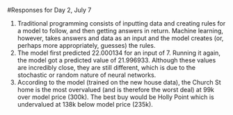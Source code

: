 #Responses for Day 2, July 7

1. Traditional programming consists of inputting data and creating rules for a model to follow, and then getting answers in return. Machine learning, however, takes answers and data as an input and the model creates (or, perhaps more appropriately, guesses) the rules.
2. The model first predicted 22.000134 for an input of 7. Running it again, the model got a predicted value of 21.996933. Although these values are incredibly close, they are still different, which is due to the stochastic or random nature of neural networks.
3. According to the model (trained on the new house data), the Church St home is the most overvalued (and is therefore the worst deal) at 99k over model price (300k). The best buy would be Holly Point which is undervalued at 138k below model price (235k).
